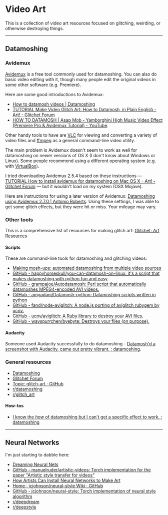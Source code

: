 # Video Art

This is a collection of video art resources focused on glitching, weirding, or otherwise destroying things.

-----

## Datamoshing

### Avidemux
[Avidemux](http://avidemux.sourceforge.net/) is a free tool commonly used for datamoshing. You can also do basic video editing with it, though many people edit the original videos in some other software (e.g. Premiere).

Here are some good introductions to Avidemux:
- [How to datamosh videos | Datamoshing](http://datamoshing.com/2016/06/26/how-to-datamosh-videos/)
- [TUTORIAL Make Video Glitch Art: How to Datamosh, in Plain English - Art! - Glitchet Forum](https://forum.glitchet.com/t/tutorial-make-video-glitch-art-how-to-datamosh-in-plain-english/36)
- [HOW TO DATAMOSH | Asap Mob - Yamborghini High Music Video Effect  (Premiere Pro & Avidemux Tutorial) - YouTube](https://www.youtube.com/watch?v=UKmhWnFnlh4).

Other handy tools to have are [VLC](https://www.videolan.org/vlc/index.html) for viewing and converting a variety of video files and [ffmpeg](https://www.ffmpeg.org/) as a general command-line video utility.

The main problem is Avidemux doesn't seem to work as well for datamoshing on newer versions of OS X (I don't know about Windows or Linux). Some people recommend using a different operating system (e.g. with [VirtualBox](https://www.virtualbox.org/)).

I tried downloading Avidemux 2.5.4 based on these instructions — [TUTORIAL How to install avidemux for datamoshing on Mac OS X - Art! - Glitchet Forum](http://forum.glitchet.com/t/tutorial-how-to-install-avidemux-for-datamoshing-on-mac-os-x/33)  — but it wouldn't load on my system (OSX Mojave).

Here are instructions for using a later version of Avidemux: [Datamoshing using Avidemux 2.7.0 | Antonio Roberts](https://www.hellocatfood.com/datamoshing-using-avidemux-2-7-0/). Using these settings, I was able to get some glitch effects, but they were hit or miss. Your mileage may vary.

### Other tools
This is a comprehensive list of resources for making glitch art: [Glitchet: Art Resources](http://www.glitchet.com/resources)

#### Scripts
These are command-line tools for datamoshing and glitching videos:
- [Making mosh-ups: automated datamoshing from multiple video sources](https://parkerhiggins.net/2017/07/making-mosh-ups-automated-datamoshing-from-multiple-video-sources/)
- [GitHub - happyhorseskull/you-can-datamosh-on-linux: it's a script that makes datamoshing with python fun and easy](https://github.com/happyhorseskull/you-can-datamosh-on-linux)
- [GitHub - grampajoe/Autodatamosh: Perl script that automatically datamoshes MPEG4-encoded AVI videos.](https://github.com/grampajoe/Autodatamosh)
- [GitHub - amgadani/Datamosh-python: Datamoshing scripts written in python](https://github.com/amgadani/Datamosh-python)
- [GitHub - fand/node-aviglitch: A node.js porting of aviglitch rubygem by ucnv.](https://github.com/fand/node-aviglitch)
- [GitHub - ucnv/aviglitch: A Ruby library to destroy your AVI files.](https://github.com/ucnv/aviglitch)
- [GitHub - wayspurrchen/byebyte: Destroys your files (on purpose).](https://github.com/wayspurrchen/byebyte)

#### Audacity
Someone used Audacity successfully to do datamoshing - [Datamosh'd a screenshot with Audacity, came out pretty vibrant. : datamoshing](https://www.reddit.com/r/datamoshing/comments/9s0los/datamoshd_a_screenshot_with_audacity_came_out/).

### General resources
- [Datamoshing](http://datamoshing.com/)
- [Glitchet Forum](http://forum.glitchet.com/)
- [Topic: glitch-art · GitHub](https://github.com/topics/glitch-art)
- [r/datamoshing](https://www.reddit.com/r/datamoshing/)
- [r/glitch_art](https://www.reddit.com/r/glitch_art/)

#### How-tos
- [I know the _how_ of datamoshing but I can't get a specific effect to work. : datamoshing](https://www.reddit.com/r/datamoshing/comments/ajiih4/i_know_the_how_of_datamoshing_but_i_cant_get_a/)

-----

## Neural Networks
I'm just starting to dabble here:
- [Dreaming Neural Nets](https://www.reddit.com/r/deepdream/)
- [GitHub - manuelruder/artistic-videos: Torch implementation for the paper "Artistic style transfer for videos"](https://github.com/manuelruder/artistic-videos)
- [How Artists Can Install Neural Networks to Make Art](https://www.jackalope.tech/how-artists-can-set-up-their-own-neural-network-part-2-neural-network-install/)
- [Home · jcjohnson/neural-style Wiki · GitHub](https://github.com/jcjohnson/neural-style/wiki)
- [GitHub - jcjohnson/neural-style: Torch implementation of neural style algorithm](https://github.com/jcjohnson/neural-style)
- [r/deepdream](https://www.reddit.com/r/deepdream/)
- [r/deepstyle](https://www.reddit.com/r/deepstyle/)
